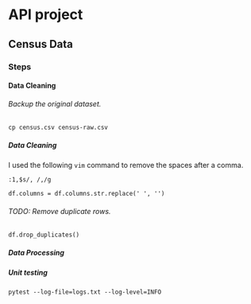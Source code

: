# API project

## Census Data

### Steps

#### Data Cleaning

###### Backup the original dataset.
```
cp census.csv census-raw.csv
```

##### Data Cleaning
I used the following `vim` command to remove the spaces after a comma.
```
:1,$s/, /,/g
```
```
df.columns = df.columns.str.replace(' ', '')
```

###### TODO: Remove duplicate rows.
```
df.drop_duplicates()
```

##### Data Processing

##### Unit testing
```
pytest --log-file=logs.txt --log-level=INFO
```

